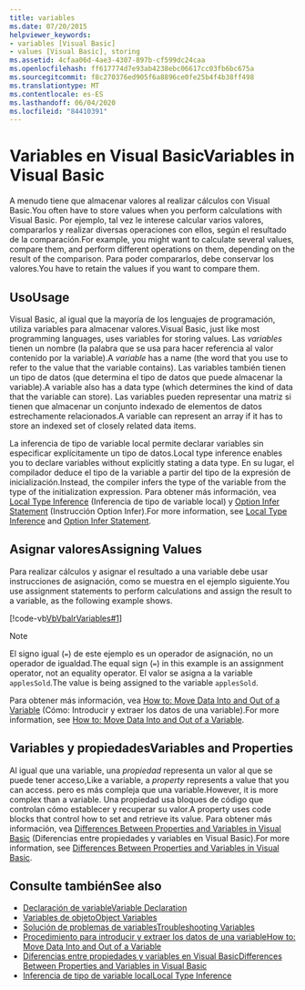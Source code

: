 ```yaml
---
title: variables
ms.date: 07/20/2015
helpviewer_keywords:
- variables [Visual Basic]
- values [Visual Basic], storing
ms.assetid: 4cfaa06d-4ae3-4307-897b-cf599dc24caa
ms.openlocfilehash: ff617774d7e93ab4238ebc06617cc03fb6bc675a
ms.sourcegitcommit: f8c270376ed905f6a8896ce0fe25b4f4b38ff498
ms.translationtype: MT
ms.contentlocale: es-ES
ms.lasthandoff: 06/04/2020
ms.locfileid: "84410391"
---
```

# <a name="variables-in-visual-basic"></a><span data-ttu-id="87787-102">Variables en Visual Basic</span><span class="sxs-lookup"><span data-stu-id="87787-102">Variables in Visual Basic</span></span>
<span data-ttu-id="87787-103">A menudo tiene que almacenar valores al realizar cálculos con Visual Basic.</span><span class="sxs-lookup"><span data-stu-id="87787-103">You often have to store values when you perform calculations with Visual Basic.</span></span> <span data-ttu-id="87787-104">Por ejemplo, tal vez le interese calcular varios valores, compararlos y realizar diversas operaciones con ellos, según el resultado de la comparación.</span><span class="sxs-lookup"><span data-stu-id="87787-104">For example, you might want to calculate several values, compare them, and perform different operations on them, depending on the result of the comparison.</span></span> <span data-ttu-id="87787-105">Para poder compararlos, debe conservar los valores.</span><span class="sxs-lookup"><span data-stu-id="87787-105">You have to retain the values if you want to compare them.</span></span>  
  
## <a name="usage"></a><span data-ttu-id="87787-106">Uso</span><span class="sxs-lookup"><span data-stu-id="87787-106">Usage</span></span>  
 <span data-ttu-id="87787-107">Visual Basic, al igual que la mayoría de los lenguajes de programación, utiliza variables para almacenar valores.</span><span class="sxs-lookup"><span data-stu-id="87787-107">Visual Basic, just like most programming languages, uses variables for storing values.</span></span> <span data-ttu-id="87787-108">Las *variables* tienen un nombre (la palabra que se usa para hacer referencia al valor contenido por la variable).</span><span class="sxs-lookup"><span data-stu-id="87787-108">A *variable* has a name (the word that you use to refer to the value that the variable contains).</span></span> <span data-ttu-id="87787-109">Las variables también tienen un tipo de datos (que determina el tipo de datos que puede almacenar la variable).</span><span class="sxs-lookup"><span data-stu-id="87787-109">A variable also has a data type (which determines the kind of data that the variable can store).</span></span> <span data-ttu-id="87787-110">Las variables pueden representar una matriz si tienen que almacenar un conjunto indexado de elementos de datos estrechamente relacionados.</span><span class="sxs-lookup"><span data-stu-id="87787-110">A variable can represent an array if it has to store an indexed set of closely related data items.</span></span>  
  
 <span data-ttu-id="87787-111">La inferencia de tipo de variable local permite declarar variables sin especificar explícitamente un tipo de datos.</span><span class="sxs-lookup"><span data-stu-id="87787-111">Local type inference enables you to declare variables without explicitly stating a data type.</span></span> <span data-ttu-id="87787-112">En su lugar, el compilador deduce el tipo de la variable a partir del tipo de la expresión de inicialización.</span><span class="sxs-lookup"><span data-stu-id="87787-112">Instead, the compiler infers the type of the variable from the type of the initialization expression.</span></span> <span data-ttu-id="87787-113">Para obtener más información, vea [Local Type Inference](local-type-inference.md) (Inferencia de tipo de variable local) y [Option Infer Statement](../../../language-reference/statements/option-infer-statement.md) (Instrucción Option Infer).</span><span class="sxs-lookup"><span data-stu-id="87787-113">For more information, see [Local Type Inference](local-type-inference.md) and [Option Infer Statement](../../../language-reference/statements/option-infer-statement.md).</span></span>  
  
## <a name="assigning-values"></a><span data-ttu-id="87787-114">Asignar valores</span><span class="sxs-lookup"><span data-stu-id="87787-114">Assigning Values</span></span>  
 <span data-ttu-id="87787-115">Para realizar cálculos y asignar el resultado a una variable debe usar instrucciones de asignación, como se muestra en el ejemplo siguiente.</span><span class="sxs-lookup"><span data-stu-id="87787-115">You use assignment statements to perform calculations and assign the result to a variable, as the following example shows.</span></span>  
  
 [!code-vb[VbVbalrVariables#1](~/samples/snippets/visualbasic/VS_Snippets_VBCSharp/VbVbalrVariables/VB/Class1.vb#1)]  
  
> [!NOTE]
> <span data-ttu-id="87787-116">El signo igual (`=`) de este ejemplo es un operador de asignación, no un operador de igualdad.</span><span class="sxs-lookup"><span data-stu-id="87787-116">The equal sign (`=`) in this example is an assignment operator, not an equality operator.</span></span> <span data-ttu-id="87787-117">El valor se asigna a la variable `applesSold`.</span><span class="sxs-lookup"><span data-stu-id="87787-117">The value is being assigned to the variable `applesSold`.</span></span>  
  
 <span data-ttu-id="87787-118">Para obtener más información, vea [How to: Move Data Into and Out of a Variable](how-to-move-data-into-and-out-of-a-variable.md) (Cómo: Introducir y extraer los datos de una variable).</span><span class="sxs-lookup"><span data-stu-id="87787-118">For more information, see [How to: Move Data Into and Out of a Variable](how-to-move-data-into-and-out-of-a-variable.md).</span></span>  
  
## <a name="variables-and-properties"></a><span data-ttu-id="87787-119">Variables y propiedades</span><span class="sxs-lookup"><span data-stu-id="87787-119">Variables and Properties</span></span>  
 <span data-ttu-id="87787-120">Al igual que una variable, una *propiedad* representa un valor al que se puede tener acceso,</span><span class="sxs-lookup"><span data-stu-id="87787-120">Like a variable, a *property* represents a value that you can access.</span></span> <span data-ttu-id="87787-121">pero es más compleja que una variable.</span><span class="sxs-lookup"><span data-stu-id="87787-121">However, it is more complex than a variable.</span></span> <span data-ttu-id="87787-122">Una propiedad usa bloques de código que controlan cómo establecer y recuperar su valor.</span><span class="sxs-lookup"><span data-stu-id="87787-122">A property uses code blocks that control how to set and retrieve its value.</span></span> <span data-ttu-id="87787-123">Para obtener más información, vea [Differences Between Properties and Variables in Visual Basic](../procedures/differences-between-properties-and-variables.md) (Diferencias entre propiedades y variables en Visual Basic).</span><span class="sxs-lookup"><span data-stu-id="87787-123">For more information, see [Differences Between Properties and Variables in Visual Basic](../procedures/differences-between-properties-and-variables.md).</span></span>  
  
## <a name="see-also"></a><span data-ttu-id="87787-124">Consulte también</span><span class="sxs-lookup"><span data-stu-id="87787-124">See also</span></span>

- [<span data-ttu-id="87787-125">Declaración de variable</span><span class="sxs-lookup"><span data-stu-id="87787-125">Variable Declaration</span></span>](variable-declaration.md)
- [<span data-ttu-id="87787-126">Variables de objeto</span><span class="sxs-lookup"><span data-stu-id="87787-126">Object Variables</span></span>](object-variables.md)
- [<span data-ttu-id="87787-127">Solución de problemas de variables</span><span class="sxs-lookup"><span data-stu-id="87787-127">Troubleshooting Variables</span></span>](troubleshooting-variables.md)
- [<span data-ttu-id="87787-128">Procedimiento para introducir y extraer los datos de una variable</span><span class="sxs-lookup"><span data-stu-id="87787-128">How to: Move Data Into and Out of a Variable</span></span>](how-to-move-data-into-and-out-of-a-variable.md)
- [<span data-ttu-id="87787-129">Diferencias entre propiedades y variables en Visual Basic</span><span class="sxs-lookup"><span data-stu-id="87787-129">Differences Between Properties and Variables in Visual Basic</span></span>](../procedures/differences-between-properties-and-variables.md)
- [<span data-ttu-id="87787-130">Inferencia de tipo de variable local</span><span class="sxs-lookup"><span data-stu-id="87787-130">Local Type Inference</span></span>](local-type-inference.md)
